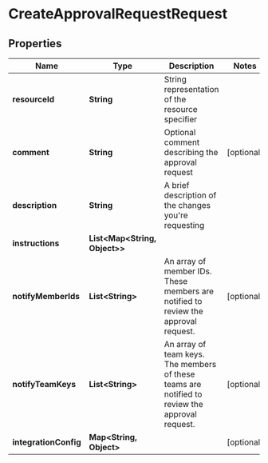 

# CreateApprovalRequestRequest


## Properties

| Name | Type | Description | Notes |
|------------ | ------------- | ------------- | -------------|
|**resourceId** | **String** | String representation of the resource specifier |  |
|**comment** | **String** | Optional comment describing the approval request |  [optional] |
|**description** | **String** | A brief description of the changes you&#39;re requesting |  |
|**instructions** | **List&lt;Map&lt;String, Object&gt;&gt;** |  |  |
|**notifyMemberIds** | **List&lt;String&gt;** | An array of member IDs. These members are notified to review the approval request. |  [optional] |
|**notifyTeamKeys** | **List&lt;String&gt;** | An array of team keys. The members of these teams are notified to review the approval request. |  [optional] |
|**integrationConfig** | **Map&lt;String, Object&gt;** |  |  [optional] |



